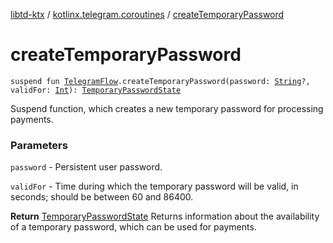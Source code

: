 [libtd-ktx](../index.md) / [kotlinx.telegram.coroutines](index.md) / [createTemporaryPassword](./create-temporary-password.md)

# createTemporaryPassword

`suspend fun `[`TelegramFlow`](../kotlinx.telegram.core/-telegram-flow/index.md)`.createTemporaryPassword(password: `[`String`](https://kotlinlang.org/api/latest/jvm/stdlib/kotlin/-string/index.html)`?, validFor: `[`Int`](https://kotlinlang.org/api/latest/jvm/stdlib/kotlin/-int/index.html)`): `[`TemporaryPasswordState`](https://tdlibx.github.io/td/docs/org/drinkless/td/libcore/telegram/TdApi.TemporaryPasswordState.html)

Suspend function, which creates a new temporary password for processing payments.

### Parameters

`password` - Persistent user password.

`validFor` - Time during which the temporary password will be valid, in seconds; should be
between 60 and 86400.

**Return**
[TemporaryPasswordState](https://tdlibx.github.io/td/docs/org/drinkless/td/libcore/telegram/TdApi.TemporaryPasswordState.html) Returns information about the availability of a temporary
password, which can be used for payments.

